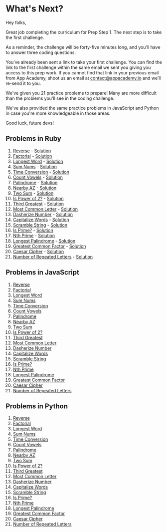 # What's Next?

Hey folks,

Great job completing the curriculum for Prep Step 1. The next step is to take
the first challenge.

As a reminder, the challenge will be forty-five minutes long, and you'll have
to answer three coding questions.

You’ve already been sent a link to take your first challenge. You can find the
link to the first challenge within the same email we sent you giving you access
to this prep work. If you cannot find that link in your previous email from App
Academy, shoot us an email at contact@appacademy.io and we’ll re-send it to you.

We've given you 21 practice problems to prepare! Many are more difficult than
the problems you'll see in the coding challenge.

We've also provided the same practice problems in JavaScript and Python in case
you're more knowledgeable in those areas.  

Good luck, future devs!

## Problems in Ruby
<ol>
<li><a href="https://repl.it/Br5n/0">Reverse</a> - <a href="https://repl.it/Br8F/0">Solution</a></li>
<li><a href="https://repl.it/Br5o/0">Factorial</a> - <a href="https://repl.it/Br8G/0">Solution</a></li>
<li><a href="https://repl.it/Br7E/0">Longest Word</a> - <a href="https://repl.it/Br8J/0">Solution</a></li>
<li><a href="https://repl.it/Br7J/0">Sum Nums</a> - <a href="https://repl.it/Br8P/0">Solution</a></li>
<li><a href="https://repl.it/Br7M/0">Time Conversion</a> - <a href="https://repl.it/Br8Q/0">Solution</a></li>
<li><a href="https://repl.it/Br7N/0">Count Vowels</a> - <a href="https://repl.it/Br8S/0">Solution</a></li>
<li><a href="https://repl.it/Br7Q/0">Palindrome</a> - <a href="https://repl.it/Br8T/0">Solution</a></li>
<li><a href="https://repl.it/Br7R/0">Nearby AZ</a> - <a href="https://repl.it/Br8U/0">Solution</a></li>
<li><a href="https://repl.it/Br7V/0">Two Sum</a> - <a href="https://repl.it/Br8X/0">Solution</a></li>
<li><a href="https://repl.it/Br7W/0">Is Power of 2?</a> - <a href="https://repl.it/Br8Y/0">Solution</a></li>
<li><a href="https://repl.it/Br7X/0">Third Greatest</a> - <a href="https://repl.it/Br8Z/0">Solution</a></li>
<li><a href="https://repl.it/Br7Y/0">Most Common Letter</a> - <a href="https://repl.it/Br81/34">Solution</a></li>
<li><a href="https://repl.it/Br72/0">Dasherize Number</a> - <a href="https://repl.it/Br87/0">Solution</a></li>
<li><a href="https://repl.it/Br7v/0">Capitalize Words</a> - <a href="https://repl.it/Br8a/0">Solution</a></li>
<li><a href="https://repl.it/Br7w/0">Scramble String</a> - <a href="https://repl.it/Br8b/0">Solution</a></li>
<li><a href="https://repl.it/Br7y/0">Is Prime?</a> - <a href="https://repl.it/Br8d/0">Solution</a></li>
<li><a href="https://repl.it/BrHy/0">Nth Prime</a> - <a href="https://repl.it/BrIR/0">Solution</a></li>
<li><a href="https://repl.it/BrIB/2">Longest Palindrome</a> - <a href="https://repl.it/BrIS/0">Solution</a></li>
<li><a href="https://repl.it/BrIF/0">Greatest Common Factor</a> - <a href="https://repl.it/BrIU/0">Solution</a></li>
<li><a href="https://repl.it/BrIH/1">Caesar Cipher</a> - <a href="https://repl.it/BrIX/0">Solution</a></li>
<li><a href="https://repl.it/BrIJ/0">Number of Repeated Letters</a> - <a href="https://repl.it/BrIY/0">Solution</a></li>
</ol>

## Problems in JavaScript
<ol>
<li><a href="https://repl.it/HaJU">Reverse</a></li>
<li><a href="https://repl.it/HaJO">Factorial</a></li>
<li><a href="https://repl.it/H7HZ/1">Longest Word</a></li>
<li><a href="https://repl.it/HaIs">Sum Nums</a></li>
<li><a href="https://repl.it/HaJg">Time Conversion</a></li>
<li><a href="https://repl.it/HaK8/1">Count Vowels</a></li>
<li><a href="https://repl.it/HaKw/2">Palindrome</a></li>
<li><a href="https://repl.it/HaLe/0">Nearby AZ</a></li>
<li><a href="https://repl.it/HaLr/1">Two Sum</a></li>
<li><a href="https://repl.it/HaMG/1">Is Power of 2?</a></li>
<li><a href="https://repl.it/HaMP/0">Third Greatest</a></li>
<li><a href="https://repl.it/HaNP/1">Most Common Letter</a></li>
<li><a href="https://repl.it/HaRO">Dasherize Number</a></li>
<li><a href="https://repl.it/HaRR">Capitalize Words</a></li>
<li><a href="https://repl.it/HaRY/0">Scramble String</a></li>
<li><a href="https://repl.it/HaUv/0">Is Prime?</a></li>
<li><a href="https://repl.it/HaVH/2">Nth Prime</a></li>
<li><a href="https://repl.it/HaVW/1">Longest Palindrome</a></li>
<li><a href="https://repl.it/HaV5/0">Greatest Common Factor</a></li>
<li><a href="https://repl.it/HaVg">Caesar Cipher</a></li>
<li><a href="https://repl.it/HaVv/1">Number of Repeated Letters</a></li>
</ol>

## Problems in Python
<ol>
<li><a href="https://repl.it/HaWg/5">Reverse</a></li>
<li><a href="https://repl.it/HaX6/1">Factorial</a></li>
<li><a href="https://repl.it/HaXb/2">Longest Word</a></li>
<li><a href="https://repl.it/HaXf/1">Sum Nums</a></li>
<li><a href="https://repl.it/HaXn/1">Time Conversion</a></li>
<li><a href="https://repl.it/HaXs/1">Count Vowels</a></li>
<li><a href="https://repl.it/HaYH/1">Palindrome</a></li>
<li><a href="https://repl.it/HaYN/1">Nearby AZ</a></li>
<li><a href="https://repl.it/HaYT/1">Two Sum</a></li>
<li><a href="https://repl.it/HaY9/2">Is Power of 2?</a></li>
<li><a href="https://repl.it/HaYh/2">Third Greatest</a></li>
<li><a href="https://repl.it/HaYn/2">Most Common Letter</a></li>
<li><a href="https://repl.it/HaYs/1">Dasherize Number</a></li>
<li><a href="https://repl.it/HaZK/1">Capitalize Words</a></li>
<li><a href="https://repl.it/HaZP/1">Scramble String</a></li>
<li><a href="https://repl.it/HaZW/2">Is Prime?</a></li>
<li><a href="https://repl.it/HaZ8/0">Nth Prime</a></li>
<li><a href="https://repl.it/Ha0t">Longest Palindrome</a></li>
<li><a href="https://repl.it/Ha1H/0">Greatest Common Factor</a></li>
<li><a href="https://repl.it/Ha1N/0">Caesar Cipher</a></li>
<li><a href="https://repl.it/Ha1U/0">Number of Repeated Letters</a></li>
</ol>
